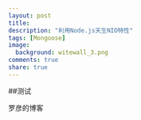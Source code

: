 ```yaml
---
layout: post
title:  
description: "利用Node.js天生NIO特性"
tags: [Mongoose]
image:
  background: witewall_3.png
comments: true
share: true
---
```


##测试

罗彦的博客
